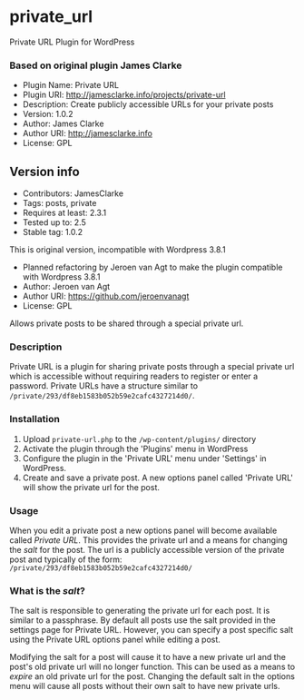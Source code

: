 private_url
===========

Private URL Plugin for WordPress

### Based on original plugin James Clarke ###

* Plugin Name: Private URL
* Plugin URI: http://jamesclarke.info/projects/private-url
* Description: Create publicly accessible URLs for your private posts
* Version: 1.0.2
* Author: James Clarke
* Author URI: http://jamesclarke.info
* License: GPL

## Version info ##

* Contributors: JamesClarke
* Tags: posts, private
* Requires at least: 2.3.1
* Tested up to: 2.5
* Stable tag: 1.0.2
 
This is original version, incompatible with Wordpress 3.8.1

* Planned refactoring by Jeroen van Agt to make the plugin compatible with Wordpress 3.8.1
* Author: Jeroen van Agt
* Author URI: https://github.com/jeroenvanagt 
* License: GPL

Allows private posts to be shared through a special private url.

### Description ###

Private URL is a plugin for sharing private posts through a special
private url which is accessible without requiring readers to register or
enter a password.  Private URLs have a structure similar to
`/private/293/df8eb1583b052b59e2cafc4327214d0/`.

### Installation ###

1. Upload `private-url.php` to the `/wp-content/plugins/` directory
2. Activate the plugin through the 'Plugins' menu in WordPress
3. Configure the plugin in the 'Private URL' menu under 'Settings' in
   WordPress.
4. Create and save a private post.  A new options panel called 'Private
   URL' will show the private url for the post.

### Usage ###

When you edit a private post a new options panel will become available
called *Private URL*.  This provides the private url and a means for
changing the *salt* for the post.  The url is a publicly accessible
version of the private post and typically of the form:
`/private/293/df8eb1583b052b59e2cafc4327214d0/`

### What is the *salt*?

The salt is responsible to generating the private url for each post.  It
is similar to a passphrase.  By default all posts use the salt provided
in the settings page for Private URL.  However, you can specify a post
specific salt using the Private URL options panel while editing a post.

Modifying the salt for a post will cause it to have a new private url
and the post's old private url will no longer function.  This can be
used as a means to *expire* an old private url for the post.  Changing
the default salt in the options menu will cause all posts without their
own salt to have new private urls.
